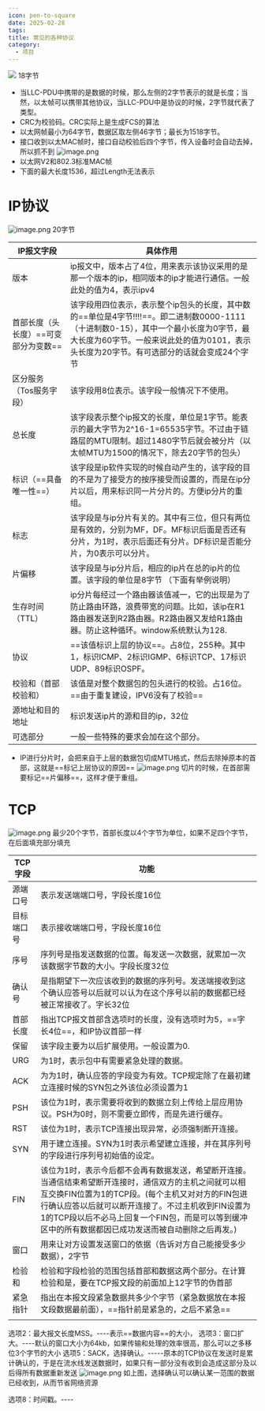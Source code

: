 ```yaml
---
icon: pen-to-square
date: 2025-02-28
tags: 
title: 常见的各种协议
category:
  - 项目
---
```

![](https://cdn.jsdelivr.net/gh/fakeppa/blog-img/20250228140958.png)
18字节
- 当LLC-PDU中携带的是数据的时候，那么左侧的2字节表示的就是长度；当然，以太帧可以携带其他协议，当LLC-PDU中是协议的时候，2字节就代表了类型。
- CRC为校验码。CRC实际上是生成FCS的算法
- 以太网帧最小为64字节，数据区取左侧46字节；最长为1518字节。
- 接口收到以太MAC帧时，接口自动校验后四个字节，传入设备时会自动去掉，所以抓不到
![image.png](https://cdn.jsdelivr.net/gh/fakeppa/blog-img/20250228143412.png)
- 以太网V2和802.3标准MAC帧
- 下面的最大长度1536，超过Length无法表示

# IP协议
![image.png](https://cdn.jsdelivr.net/gh/fakeppa/blog-img/20250228144328.png)
20字节

| IP报文字段               | 具体作用                                                                                                                              |
| -------------------- | --------------------------------------------------------------------------------------------------------------------------------- |
| 版本                   | ip报文中，版本占了4位，用来表示该协议采用的是那一个版本的ip，相同版本的ip才能进行通信。一般此处的值为4，表示ipv4                                                                    |
| 首部长度（头长度）==可变部分为变数== | 该字段用四位表示，表示整个ip包头的长度，其中数的==单位是4字节!!!!==。即二进制数0000-1111（十进制数0-15），其中一个最小长度为0字节，最大长度为60字节。一般来说此处的值为0101，表示头长度为20字节。有可选部分的话就会变成24个字节 |
| 区分服务 （Tos服务字段）       | 该字段用8位表示。该字段一般情况下不使用。                                                                                                             |
| 总长度                  | 该字段表示整个ip报文的长度，单位是1字节。能表示的最大字节为2^16-1=65535字节。不过由于链路层的MTU限制。超过1480字节后就会被分片（以太帧MTU为1500的情况下，除去20字节的包头）                             |
| 标识（==具备唯一性==）        | 该字段是ip软件实现的时候自动产生的，该字段的目的不是为了接受方的按序接受而设置的，而是在ip分片以后，用来标识同一片分片的。方便ip分片的重组。                                                         |
| 标志                   | 该字段是与ip分片有关的。其中有三位，但只有两位是有效的，分别为MF，DF。MF标识后面是否还有分片，为1时，表示后面还有分片。DF标识是否能分片，为0表示可以分片。                                               |
| 片偏移                  | 该字段是与ip分片后，相应的ip片在总的ip片的位置。该字段的单位是8字节 （下面有举例说明）                                                                                   |
| 生存时间（TTL）            | ip分片每经过一个路由器该值减一，它的出现是为了防止路由环路，浪费带宽的问题。比如，该ip在R1 路由器发送到R2路由器。R2路由器又发给R1路由器。防止这种循环。window系统默认为128.                                 |
| 协议                   | ==该值标识上层的协议==。占8位，255种。其中1，标识ICMP、2标识IGMP、6标识TCP、17标识UDP、89标识OSPF。                                                                |
| 校验和（首部校验和）           | 该值是对整个数据包的包头进行的校验。占16位。==由于重复建设，IPV6没有了校验==                                                                                       |
| 源地址和目的地址             | 标识发送ip片的源和目的ip，32位                                                                                                                |
| 可选部分                 | 一般一些特殊的要求会加在这个部分。                                                                                                                 |
- IP进行分片时，会把来自于上层的数据包切成MTU格式，然后去除掉原本的首部，这就是==标记上层协议的原因==
![image.png](https://cdn.jsdelivr.net/gh/fakeppa/blog-img/20250228151917.png)
切片的时候，在首部需要标记==片偏移==，这样才便于重组。

# TCP
![image.png](https://cdn.jsdelivr.net/gh/fakeppa/blog-img/20250228152622.png)
最少20个字节，首部长度以4个字节为单位，如果不足四个字节，在后面填充部分填充

| TCP字段 | 功能                                                                                                                                                                      |
| ----- | ----------------------------------------------------------------------------------------------------------------------------------------------------------------------- |
| 源端口号  | 表示发送端端口号，字段长度16位                                                                                                                                                        |
| 目标端口号 | 表示接收端端口号，字段长度16位                                                                                                                                                        |
| 序号    | 序列号是指发送数据的位置。每发送一次数据，就累加一次该数据字节数的大小。字段长度32位                                                                                                                             |
| 确认号   | 是指期望下一次应该收到的数据的序列号。发送端接收到这个确认应答号以后就可以认为在这个序号以前的数据都已经被正常接收了。字长32位                                                                                                        |
| 首部长度  | 指出TCP报文首部含选项时的长度，没有选项时为5，==字长4位==，和IP协议首部一样                                                                                                                             |
| 保留    | 该字段主要为以后扩展使用。一般设置为0.                                                                                                                                                    |
| URG   | 为1时，表示包中有需要紧急处理的数据。                                                                                                                                                     |
| ACK   | 为为1时，确认应答的字段变为有效。TCP规定除了在最初建立连接时候的SYN包之外该位必须设置为1                                                                                                                        |
| PSH   | 该位为1时，表示需要将收到的数据立刻上传给上层应用协议。PSH为0时，则不需要立即传，而是先进行缓存。                                                                                                                     |
| RST   | 该位为1时，表示TCP连接出现异常，必须强制断开连接。                                                                                                                                             |
| SYN   | 用于建立连接。SYN为1时表示希望建立连接，并在其序列号的字段进行序列号初始值的设定。                                                                                                                             |
| FIN   | 该位为1时，表示今后都不会再有数据发送，希望断开连接。当通信结束希望断开连接时，通信双方的主机之间就可以相互交换FIN位置为1的TCP段。(每个主机又对对方的FIN包进行确认应答以后就可以断开连接了。不过主机收到FIN设置为1的TCP段以后不必马上回复一个FIN包，而是可以等到缓冲区中的所有数据都因已成功发送而被自动删除之后再发。) |
| 窗口    | 用来让对方设置发送窗口的依据（告诉对方自己能接受多少数据），2字节                                                                                                                                       |
| 检验和   | 检验和字段检验的范围包括首部和数据这两个部分。在计算检验和是，要在TCP报文段的前面加上12字节的伪首部                                                                                                                    |
| 紧急指针  | 指出在本报文段紧急数据共多少个字节（紧急数据放在本报文段数据最前面），==指针前是紧急的，之后不紧急==                                                                                                                    |
|       |                                                                                                                                                                         |
选项2：最大报文长度MSS。----表示==数据内容==的大小，
选项3：窗口扩大。----默认的窗口大小为64kb，如果传输和处理的效率很高，那么可以之多移位3个字节的大小
选项5：SACK，选择确认。-----原本的TCP协议在发送时是累计确认的，于是在流水线发送数据时，如果只有一部分没有收到会造成这部分及以后得所有数据重新发送
![image.png](https://cdn.jsdelivr.net/gh/fakeppa/blog-img/20250228163209.png)
如上图，选择确认可以确认某一范围的数据已经收到，从而节省网络资源

选项8：时间戳。----